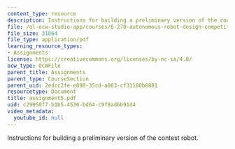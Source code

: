 ```yaml
---
content_type: resource
description: Instructions for building a preliminary version of the contest robot.
file: /ol-ocw-studio-app/courses/6-270-autonomous-robot-design-competition-january-iap-2005/c29050f7b1b54530bd64c9f8ad6b91d4_assignment5.pdf
file_size: 31864
file_type: application/pdf
learning_resource_types:
- Assignments
license: https://creativecommons.org/licenses/by-nc-sa/4.0/
ocw_type: OCWFile
parent_title: Assignments
parent_type: CourseSection
parent_uid: 2edcc2fe-e898-35cd-a003-cf31180b6881
resourcetype: Document
title: assignment5.pdf
uid: c29050f7-b1b5-4530-bd64-c9f8ad6b91d4
video_metadata:
  youtube_id: null
---
```

Instructions for building a preliminary version of the contest robot.